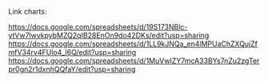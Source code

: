 Link charts:

https://docs.google.com/spreadsheets/d/19S173NBlc-ytVw7lwvkpybMZQ2qIB28EnOn9do42DKs/edit?usp=sharing
https://docs.google.com/spreadsheets/d/1LL9kJNQa_en4lMPUaChZXQujZfmfV34rv4FUlo4_l6Q/edit?usp=sharing
https://docs.google.com/spreadsheets/d/1MuVwIZY7mcA33BYs7nZu2zgTerpr0gn2r1dxnhQQfaY/edit?usp=sharing
